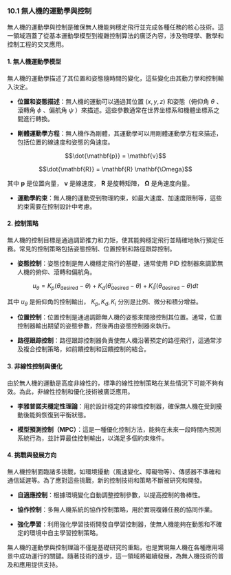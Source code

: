 ### 10.1 無人機的運動學與控制

無人機的運動學與控制是確保無人機能夠穩定飛行並完成各種任務的核心技術。這一領域涵蓋了從基本運動學模型到複雜控制算法的廣泛內容，涉及物理學、數學和控制工程的交叉應用。

#### 1. 無人機運動學模型

無人機的運動學描述了其位置和姿態隨時間的變化，這些變化由其動力學和控制輸入決定。

- **位置和姿態描述**：無人機的運動可以通過其位置  $`(x, y, z)`$  和姿態（俯仰角  $`\theta`$ 、滾轉角  $`\phi`$ 、偏航角  $`\psi`$ ）來描述。這些參數通常在世界坐標系和機體坐標系之間進行轉換。
  
- **剛體運動學方程**：無人機作為剛體，其運動學可以用剛體運動學方程來描述，包括位置的線速度和姿態的角速度。

  
```math
\dot{\mathbf{p}} = \mathbf{v}
```

  
```math
\dot{\mathbf{R}} = \mathbf{R} \mathbf{\Omega}
```

  其中  $`\mathbf{p}`$  是位置向量， $`\mathbf{v}`$  是線速度， $`\mathbf{R}`$  是旋轉矩陣， $`\mathbf{\Omega}`$  是角速度向量。

- **運動學約束**：無人機的運動受到物理約束，如最大速度、加速度限制等，這些約束需要在控制設計中考慮。

#### 2. 控制策略

無人機的控制目標是通過調節推力和力矩，使其能夠穩定飛行並精確地執行預定任務。常見的控制策略包括姿態控制、位置控制和路徑跟踪控制。

- **姿態控制**：姿態控制是無人機穩定飛行的基礎，通常使用 PID 控制器來調節無人機的俯仰、滾轉和偏航角。

  
```math
u_{\theta} = K_p(\theta_{\text{desired}} - \theta) + K_d(\dot{\theta}_{\text{desired}} - \dot{\theta}) + K_i \int (\theta_{\text{desired}} - \theta) dt
```


  其中  $`u_{\theta}`$  是俯仰角的控制輸出， $`K_p, K_d, K_i`$  分別是比例、微分和積分增益。

- **位置控制**：位置控制是通過調節無人機的姿態來間接控制其位置。通常，位置控制器輸出期望的姿態參數，然後再由姿態控制器來執行。

- **路徑跟踪控制**：路徑跟踪控制器負責使無人機沿著預定的路徑飛行，這通常涉及複合控制策略，如前饋控制和回饋控制的結合。

#### 3. 非線性控制與優化

由於無人機的運動是高度非線性的，標準的線性控制策略在某些情況下可能不夠有效。為此，非線性控制和優化技術被廣泛應用。

- **李雅普諾夫穩定性理論**：用於設計穩定的非線性控制器，確保無人機在受到擾動後能夠恢復到平衡狀態。

- **模型預測控制（MPC）**：這是一種優化控制方法，能夠在未來一段時間內預測系統行為，並計算最佳控制輸出，以滿足多個約束條件。

#### 4. 挑戰與發展方向

無人機控制面臨諸多挑戰，如環境擾動（風速變化、障礙物等）、傳感器不準確和通信延遲等。為了應對這些挑戰，新的控制技術和策略不斷被研究和開發。

- **自適應控制**：根據環境變化自動調整控制參數，以提高控制的魯棒性。

- **協作控制**：多無人機系統的協作控制策略，用於實現複雜任務的協同作業。

- **強化學習**：利用強化學習技術開發自學習控制器，使無人機能夠在動態和不確定的環境中自主學習控制策略。

無人機的運動學與控制理論不僅是基礎研究的重點，也是實現無人機在各種應用場景中成功運行的關鍵。隨著技術的進步，這一領域將繼續發展，為無人機技術的普及和應用提供支持。